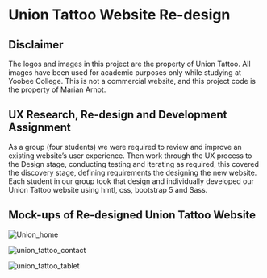# Union Tattoo Website Re-design

## Disclaimer
The logos and images in this project are the property of Union Tattoo. All images have been used for academic purposes only while studying at Yoobee College. This is not a commercial website, and this project code is the property of Marian Arnot.

## UX Research, Re-design and Development Assignment
As a group (four students) we were required to review and improve an existing website’s user experience.  Then work through the UX process to the Design stage, conducting testing and iterating as required, this covered the discovery stage, defining requirements the designing the new website.  
Each student in our group took that design and individually developed our Union Tattoo website using hmtl, css, bootstrap 5 and Sass.

## Mock-ups of Re-designed Union Tattoo Website
![Union_home](https://user-images.githubusercontent.com/115663122/216268314-adcb2239-b924-4dc2-95aa-9b3451be59b8.png)

![union_tattoo_contact](https://user-images.githubusercontent.com/115663122/216268912-9b0ac505-5ac0-4e3f-878c-798b83d53e43.png)

![union_tattoo_tablet](https://user-images.githubusercontent.com/115663122/216269921-d303a886-2c8b-48ae-bbf1-e530224abb04.png)







